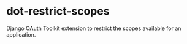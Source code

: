 # dot-restrict-scopes
Django OAuth Toolkit extension to restrict the scopes available for an application.
